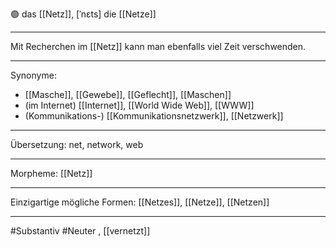 🟢 das [[Netz]], [ˈnɛts]
die [[Netze]]

---
Mit Recherchen im [[Netz]] kann man ebenfalls viel Zeit verschwenden. 


---
Synonyme:
- [[Masche]], [[Gewebe]], [[Geflecht]], [[Maschen]]
- (im Internet) [[Internet]], [[World Wide Web]], [[WWW]]
- (Kommunikations-) [[Kommunikationsnetzwerk]], [[Netzwerk]]

---
Übersetzung: net, network, web

---
Morpheme:
[[Netz]]

---
Einzigartige mögliche Formen: [[Netzes]], [[Netze]], [[Netzen]]

---
#Substantiv #Neuter
, [[vernetzt]]
